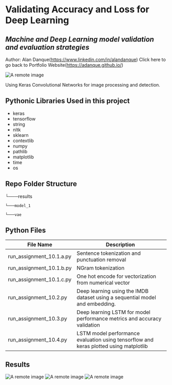 # Validating Accuracy and Loss for Deep Learning

## _Machine and Deep Learning model validation and evaluation strategies_

Author: Alan Danque(https://www.linkedin.com/in/alandanque)
Click here to go back to Portfolio Website(https://adanque.github.io/) 

![A remote image](https://adanque.github.io/assets/img/MachineLearning.jpg)

Using Keras Convolutional Networks for image processing and detection.

## Pythonic Libraries Used in this project
- keras
- tensorflow
- string
- nltk
- sklearn
- contextlib
- numpy
- pathlib
- matplotlib
- time
- os

## Repo Folder Structure


└───results

    └───model_1

    └───vae

## Python Files 

| File Name  | Description |
| ------ | ------ |
| run_assignment_10.1.a.py | Sentence tokenization and punctuation removal |
| run_assignment_10.1.b.py | NGram tokenization |
| run_assignment_10.1.c.py | One hot encode for vectorization from numerical vector |
| run_assignment_10.2.py | Deep learning using the IMDB dataset using a sequential model and embedding. |
| run_assignment_10.3.py | Deep learning LSTM for model performance metrics and accuracy validation |
| run_assignment_10.4.py | LSTM model performance evaluation using tensorflow and keras plotted using matplotlib |

## Results

![A remote image](https://github.com/adanque/Working-with-Keras-Convolutional-Networks-ConvNets/blob/main/results/Assignment_10.2_Model%20Accuracy%20Validation.png)
![A remote image](https://github.com/adanque/Working-with-Keras-Convolutional-Networks-ConvNets/blob/main/results/Assignment_10.3_Model%20Accuracy%20Validation.png)
![A remote image](https://github.com/adanque/Working-with-Keras-Convolutional-Networks-ConvNets/blob/main/results/Assignment_10.4_Model%20Accuracy%20Validation.png)
